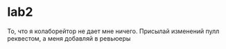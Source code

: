 # lab2

То, что я колаборейтор не дает мне ничего. Присылай изменений пулл реквестом, а меня добавляй в ревьюеры
